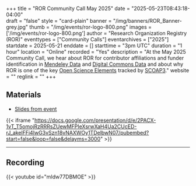 +++
title = "ROR Community Call May 2025" 
date = "2025-05-23T08:43:18-04:00"  
draft = "false" 
style = "card-plain" 
banner = "/img/banners/ROR_Banner-grey.jpg" 
thumb = "/img/events/ror-logo-800.png" 
images = ['/img/events/ror-logo-800.png']
author = "Research Organization Registry (ROR)" 
eventtypes = ["Community Calls"]
eventarchives = ["2025"]
startdate = 2025-05-21
enddate = []
starttime = "3pm UTC"
duration = "1 hour"
location = "Online"
recorded = "Yes"
description = "At the May 2025 Community Call, we hear about ROR for contributor affiliations and funder identification in [Mendeley Data](https://data.mendeley.com) and [Digital Commons Data](https://www.elsevier.com/products/digital-commons/data) and about why ROR is one of the key [Open Science Elements](https://scoap3.org/journals-2025-2027/open-science-elements/) tracked by [SCOAP3](https://scoap3.org/)."
website = ""
reglink = ""
+++


## Materials 

- [Slides from event](https://docs.google.com/presentation/d/e/2PACX-1vT_T5omojRzRRRsZUewMFPIeXsrwXaH4Ua2CUcED-rJ_akelFFi4IwG3vSzn18vNAXWOy1TDelbwN07/pub?start=false&loop=false&delayms=3000)

{{< iframe "https://docs.google.com/presentation/d/e/2PACX-1vT_T5omojRzRRRsZUewMFPIeXsrwXaH4Ua2CUcED-rJ_akelFFi4IwG3vSzn18vNAXWOy1TDelbwN07/pubembed?start=false&loop=false&delayms=3000" >}}

---

## Recording 

{{< youtube id="mIdw77DBMOE" >}}


